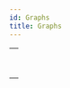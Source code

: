 ```yaml
---
id: Graphs
title: Graphs
---
```


|                                                                                                   |
| ------------------------------------------------------------------------------------------------- |
| [<!-- INCLUDE #_command_.GRAPH.Syntax -->](../../commands-legacy/graph.md)<br/>                   |
| [<!-- INCLUDE #_command_.GRAPH SETTINGS.Syntax -->](../../commands-legacy/graph-settings.md)<br/> |

